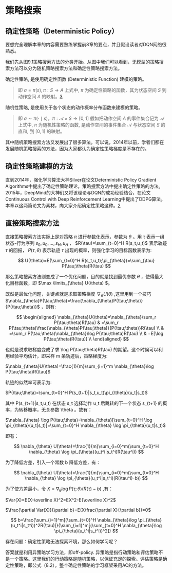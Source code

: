 

<!--
 * @version:
 * @Author:  StevenJokess（蔡舒起） https://github.com/StevenJokess
 * @Date: 2023-03-23 21:55:25
 * @LastEditors:  StevenJokess（蔡舒起） https://github.com/StevenJokess
 * @LastEditTime: 2023-06-01 01:12:28
 * @Description:
 * @Help me: 如有帮助，请赞助，失业3年了。![支付宝收款码](https://github.com/StevenJokess/d2rl/blob/master/img/%E6%94%B6.jpg)
 * @TODO::
 * @Reference:
-->
# 策略搜索

## 确定性策略（Deterministic Policy）

要想完全理解本章的内容需要熟练掌握前8章的要点，并且假设读者对DQN网络很熟悉。

我们先从图9.1策略搜索方法的分类开始。从图中我们可以看到，无模型的策略搜索方法可以分为随机策略搜索方法和确定性策略搜索方法。

确定性策略, 是使用确定性函数 (Deterministic Function) 建模的策略。

> 即 $a=\pi(s), \pi: S \rightarrow A$
> 上式中, $\pi$ 为确定性策略的函数，其为状态空间 $S$ 到动作空间 $A$ 的映射。[3]

随机性策略, 是使用关于各个状态的动作概率分布函数来建模的策略。

> 即 $a \sim \pi(\cdot \mid s) ， \pi: \mathcal{A} \times S \rightarrow[0,1]$
> 假如把动作空间 $A$ 的事件集合记为 $\mathcal{A}$
> 上式中, $\pi$ 为随机性策略的函数, 是动作空间的事件集合 $\mathcal{A}$ 与状态空间 $S$ 的直和, 到 $[0,1]$ 的映射。

其中随机策略搜索方法又发展出了很多算法。可以说，2014年以前，学者们都在发展随机策略搜索的方法，因为大家都认为确定性策略梯度是不存在的。

## 确定性策略建模的方法

直到2014年，强化学习算法大神Silver在论文Deterministic Policy Gradient  Algorithms中提出了确定性策略理论，策略搜索方法中提出确定性策略的方法。2015年，DeepMind的大神们又将该理论与DQN的成功经验结合，在论文Continuous Control with Deep Reinforcement Learning中提出了DDPG算法。本章以这两篇论文为素材，向大家介绍确定性策略这种。[2]

## 直接策略搜索方法

直接策略搜索方法实际上是对策略 $\pi$ 进行参数化表示，参数为 $\theta$ 。用 $\tau$ 表示一组状态-行为序列 $s_0,u_0,...,s_H,u_H$ ， $R(\tau)=\sum_{t=0}^H R(s_t,u_t)$ 表示轨迹 $\tau$ 的回报， $P(\tau,\theta)$ 表示轨迹 $\tau$ 出现的概率，则强化学习的目标函数表示为:

$$
U(\theta)=E(\sum_{t=0}^H R(s_t,u_t);\pi_{\theta})=\sum_{\tau} P(\tau;\theta)R(\tau)
$$

那么策略搜索方法则变成了一个优化问题，目的就是找到最优参数 $\theta$ ，使得最大化目标函数，即 $\max \limits_{\theta} U(\theta) $。

既然是最优化问题，关键点就是求取策略梯度 $\nabla_{\theta}U(\theta)$ ,这里用到一个技巧 $\nabla_{\theta}P(\tau;\theta)=\frac{\nabla_{\theta}P(\tau;\theta)}{P(\tau;\theta)}$ ，则有:

$$
\begin{aligned}
\nabla_{\theta}U(\theta)=\nabla_{\theta}\sum_r P(\tau;\theta)R(\tau) & =\sum_r P(\tau;\theta)\frac{\nabla_{\theta}P(\tau;\theta)}{P(\tau;\theta)}R(\tau) \\
& =\sum_r P(\tau;\theta)\nabla_{\theta}\log P(\tau;\theta)R(\tau) \\
& =E[\log P(\tau;\theta)R(\tau)] \\
\end{aligned}
$$


也就是说求取梯度变成了求 \log P(\tau;\theta)R(\tau) 的期望。这个时候可以利用经验平均估计，即采样 m 条轨迹后，策略梯度为:

$\nabla_{\theta}U(\theta)=\frac{1}{m}\sum_{i=1}^m \nabla_{\theta}\log P(\tau;\theta)R(\tau)$

轨迹的似然率可表示为:

$P(\tau;\theta)=\sum_{t=0}^H P(s_{t+1}|s_t,u_t)\pi_{\theta}(u_t|s_t)$

其中 P(s_{t+1}|s_t,u_t) 在状态 s_t 选择动作 u_t 后跳转的下一个状态 s_{t+1} 的概率，为转移概率，无关参数 \theta 。故有：

$\nabla_{\theta} \log P(\tau;\theta)=\nabla_{\theta}[\sum_{t=0}^H \log \pi_{\theta}(u_t|s_t)]=\sum_{t=0}^H \nabla_{\theta} \log \pi_{\theta}(u_t|s_t)$

即有：

$$
\nabla_{\theta} U(\theta)=\frac{1}{m}\sum_{i=0}^m(\sum_{t=0}^H \nabla_{\theta} \log \pi_{\theta}(u_t^i|s_t^i)R(\tau^i))
$$

为了降低方差，引入一个常数 b 降低方差，有：

$$
\nabla_{\theta} U(\theta)=\frac{1}{m}\sum_{i=0}^m(\sum_{t=0}^H \nabla_{\theta} \log \pi_{\theta}(u_t^i|s_t^i)(R(\tau^i)-b))
$$

为了使方差最小，令 $X=\nabla_{\theta}\log P(\tau;\theta)(R(\tau)-b)$ ,有：


$Var(X)=E(X-\overline X)^2=EX^2-E{\overline X}^2$


$\frac{\partial Var(X)}{\partial b}=E(X\frac{\partial X}{\partial b})=0$

$$
b=\frac{\sum_{i=1}^m[(\sum_{t=0}^H \nabla_{\theta}\log \pi_{\theta}(u_t^i|s_t^i))^2R(\tau)]}{\sum_{i=1}^m[(\sum_{t=0}^H \nabla_{\theta}\log \pi_{\theta}(u_t^i|s_t^i))^2]}
$$

存在问题：确定性策略无法探索环境，那么如何学习呢？

答案就是利用异策略学习方法，即off-policy.
异策略是指行动策略和评估策略不是一个策略。这里我们的行动策略是随机策略，以保证充足的探索。评估策略是确定性策略，即公式（8.2）。整个确定性策略的学习框架采用AC的方法。

[1]: https://zhuanlan.zhihu.com/p/62363784#%E7%9B%B4%E6%8E%A5%E7%AD%96%E7%95%A5%E6%90%9C%E7%B4%A2%E6%96%B9%E6%B3%95
[2]: https://www.zhihu.com/column/p/26441204
[3]: https://github.com/opendilab/PPOxFamily/blob/main/chapter5_time/chapter5_supp_sto_det.pdf
